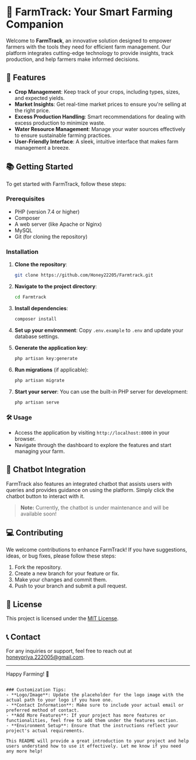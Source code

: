 
# 🌾 FarmTrack: Your Smart Farming Companion

Welcome to **FarmTrack**, an innovative solution designed to empower farmers with the tools they need for efficient farm management. Our platform integrates cutting-edge technology to provide insights, track production, and help farmers make informed decisions. 

## 🚀 Features

- **Crop Management**: Keep track of your crops, including types, sizes, and expected yields.
- **Market Insights**: Get real-time market prices to ensure you're selling at the right price.
- **Excess Production Handling**: Smart recommendations for dealing with excess production to minimize waste.
- **Water Resource Management**: Manage your water sources effectively to ensure sustainable farming practices.
- **User-Friendly Interface**: A sleek, intuitive interface that makes farm management a breeze.

## 📚 Getting Started

To get started with FarmTrack, follow these steps:

### Prerequisites

- PHP (version 7.4 or higher)
- Composer
- A web server (like Apache or Nginx)
- MySQL 
- Git (for cloning the repository)

### Installation

1. **Clone the repository**:
   ```bash
   git clone https://github.com/Honey22205/Farmtrack.git
   ```

2. **Navigate to the project directory**:
   ```bash
   cd Farmtrack
   ```

3. **Install dependencies**:
   ```bash
   composer install
   ```

4. **Set up your environment**:
   Copy `.env.example` to `.env` and update your database settings.

5. **Generate the application key**:
   ```bash
   php artisan key:generate
   ```

6. **Run migrations** (if applicable):
   ```bash
   php artisan migrate
   ```

7. **Start your server**:
   You can use the built-in PHP server for development:
   ```bash
   php artisan serve
   ```

### 🛠️ Usage

- Access the application by visiting `http://localhost:8000` in your browser.
- Navigate through the dashboard to explore the features and start managing your farm.

## 🤖 Chatbot Integration

FarmTrack also features an integrated chatbot that assists users with queries and provides guidance on using the platform. Simply click the chatbot button to interact with it. 

> **Note:** Currently, the chatbot is under maintenance and will be available soon!

## 💻 Contributing

We welcome contributions to enhance FarmTrack! If you have suggestions, ideas, or bug fixes, please follow these steps:

1. Fork the repository.
2. Create a new branch for your feature or fix.
3. Make your changes and commit them.
4. Push to your branch and submit a pull request.

## 📄 License

This project is licensed under the [MIT License](LICENSE).

## 📞 Contact

For any inquiries or support, feel free to reach out at [honeypriya.222005@gmail.com](mailto:honeypriya.222005@gmail.com).

---
Happy Farming! 🌾
```

### Customization Tips:
- **Logo/Image**: Update the placeholder for the logo image with the actual path to your logo if you have one.
- **Contact Information**: Make sure to include your actual email or preferred method of contact.
- **Add More Features**: If your project has more features or functionalities, feel free to add them under the features section.
- **Environment Setup**: Ensure that the instructions reflect your project's actual requirements.

This README will provide a great introduction to your project and help users understand how to use it effectively. Let me know if you need any more help!

